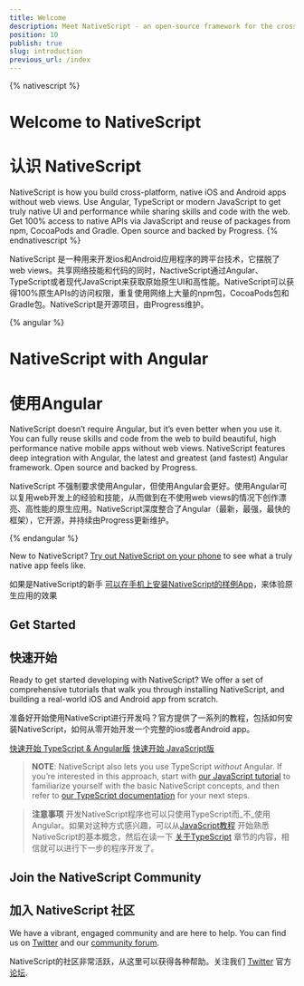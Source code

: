```yaml
---
title: Welcome
description: Meet NativeScript - an open-source framework for the cross-platform development of truly native apps.
position: 10
publish: true
slug: introduction
previous_url: /index
---
```


{% nativescript %}
# Welcome to NativeScript
# 认识 NativeScript
NativeScript is how you build cross-platform, native iOS and Android apps without web views. Use Angular, TypeScript or modern JavaScript to get truly native UI and performance while sharing skills and code with the web. Get 100% access to native APIs via JavaScript and reuse of packages from npm, CocoaPods and Gradle. Open source and backed by Progress.
{% endnativescript %}

NativeScript 是一种用来开发ios和Android应用程序的跨平台技术，它摆脱了web views。共享网络技能和代码的同时，NactiveScript通过Angular、TypeScript或者现代JavaScript来获取原始原生UI和高性能。NativeScript可以获得100%原生APIs的访问权限，重复使用网络上大量的npm包，CocoaPods包和Gradle包。NativeScript是开源项目，由Progress维护。

{% angular %}
# NativeScript with Angular
# 使用Angular
NativeScript doesn’t require Angular, but it’s even better when you use it. You can fully reuse skills and code from the web to build beautiful, high performance native mobile apps without web views. NativeScript features deep integration with Angular, the latest and greatest (and fastest) Angular framework. Open source and backed by Progress.

NativeScript 不强制要求使用Angular，但使用Angular会更好。使用Angular可以复用web开发上的经验和技能，从而做到在不使用web views的情况下创作漂亮、高性能的原生应用。NativeScript深度整合了Angular（最新，最强，最快的框架），它开源，并持续由Progress更新维护。

{% endangular %}

New to NativeScript? [Try out NativeScript on your phone](https://www.nativescript.org/nativescript-example-application?utm_medium=referral&utm_source=documentation&utm_campaign=getting-started) to see what a truly native app feels like.

如果是NativeScript的新手 [可以在手机上安装NativeScript的样例App](https://www.nativescript.org/nativescript-example-application?utm_medium=referral&utm_source=documentation&utm_campaign=getting-started)，来体验原生应用的效果

## Get Started

## 快速开始

Ready to get started developing with NativeScript? We offer a set of comprehensive tutorials that walk you through installing NativeScript, and building a real-world iOS and Android app from scratch.

准备好开始使用NativeScript进行开发吗？官方提供了一系列的教程，包括如何安装NativeScript，如何从零开始开发一个完整的ios或者Android app。

<div id="start-button-container">
  <a href="http://docs.nativescript.org/angular/tutorial/ng-chapter-0" class="Btn" id="ng-start-button">快速开始 TypeScript & Angular版</a>
  <a href="http://docs.nativescript.org/tutorial/chapter-0" class="Btn" id="js-start-button">快速开始 JavaScript版</a>
</div>

<script>
  // Quick script to randomize the tutorial button order
  var container = document.getElementById("start-button-container");
  var ngButton = document.getElementById("ng-start-button");
  var jsButton = document.getElementById("js-start-button");

  if (Math.floor(Math.random() * 2) == 0) {
    container.insertBefore(jsButton, ngButton);
    ngButton.style.marginTop = "1em";
    ngButton.style.marginBottom = "1em";
  } else {
    jsButton.style.marginTop = "1em";
    jsButton.style.marginBottom = "1em";
  }
</script>

> **NOTE**: NativeScript also lets you use TypeScript _without_ Angular. If you’re interested in this approach, start with [our JavaScript tutorial](http://docs.nativescript.org/tutorial/chapter-0) to familiarize yourself with the basic NativeScript concepts, and then refer to [our TypeScript documentation](https://www.nativescript.org/using-typescript-with-nativescript-when-developing-mobile-apps) for your next steps.

> **注意事项** 开发NativeScript程序也可以只使用TypeScript而_不_使用Angular。如果对这种方式感兴趣，可以从[JavaScript教程](http://docs.nativescript.org/tutorial/chapter-0) 开始熟悉NativeScript的基本概念，然后在读一下 [关于TypeScript](https://www.nativescript.org/using-typescript-with-nativescript-when-developing-mobile-apps) 章节的内容，相信就可以进行下一步的程序开发了。

## Join the NativeScript Community
## 加入 NativeScript 社区

We have a vibrant, engaged community and are here to help. You can find us on [Twitter](https://twitter.com/nativescript) and our [community forum](http://forum.nativescript.org/).

NativeScript的社区非常活跃，从这里可以获得各种帮助。关注我们
[Twitter](https://twitter.com/nativescript) 官方 [论坛](http://forum.nativescript.org/).


